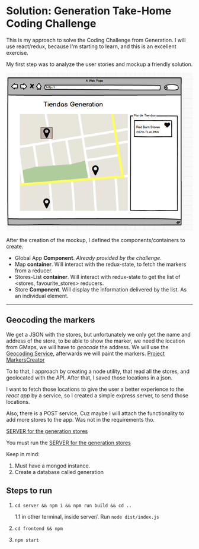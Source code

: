 Solution: Generation Take-Home Coding Challenge
=================================
This is my approach to solve the Coding Challenge from Generation.
I will use react/redux, because I'm starting to learn, and this is an excellent exercise.

My first step was to analyze the user stories and mockup a friendly solution.

![mockup](https://github.com/eduardosanzb/Solution-Generation-Take-Home-Coding-Challenge/blob/master/frontend/Screen%20Shot%202017-01-16%20at%203.21.35%20AM.png?raw=true)

After the creation of the mockup, I defined the components/containers to create.
 * Global App __Component__. _Already provided by the challenge_.
 * Map __container__. Will interact with the redux-state, to fetch the markers from a reducer.
 * Stores-List __container__. Will interact with redux-state to get the list of <stores, favourite_stores> reducers.
 * Store __Component__. Will display the information delivered by the list. As an individual element.

 __________
 ## Geocoding the markers

We get a JSON with the stores, but unfortunately we only get the name and address of the store, to be able to show the
marker, we need the location from GMaps, we will have to _geocode_ the address.
We will use the [Geocoding Service](https://google-developers.appspot.com/maps/documentation/javascript/examples/geocoding-simple),
afterwards we will paint the markers.
 [Project MarkersCreator](https://github.com/eduardosanzb/Solution-Generation-Take-Home-Coding-Challenge/tree/master/markersCleaner)

To to that, I approach by creating a node utility, that read all the stores, and geolocated with the API. After that, I saved those locations
in a json.

I want to fetch those locations to give the user a better experience to the _react app_ by a service, so I created a simple express server, to send those locations.

Also, there is a POST service, Cuz maybe I will attach the functionality to add more stores to the app. Was not in the requirements tho.

[SERVER for the generation stores](https://github.com/eduardosanzb/Solution-Generation-Take-Home-Coding-Challenge/tree/master/server)

You must run the [SERVER for the generation stores](https://github.com/eduardosanzb/Solution-Generation-Take-Home-Coding-Challenge/tree/master/server)

Keep in mind: 
1. Must have a mongod instance.
2. Create a database called generation

## Steps to run

1. `cd server && npm i && npm run build && cd ..`
	
	1.1 in other terminal, inside server/. Run `node dist/index.js`

2. `cd frontend && npm `
3. `npm start`



